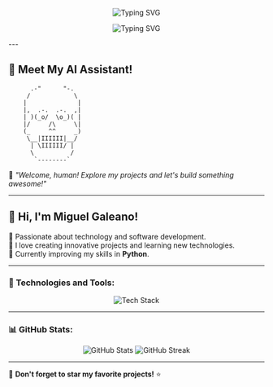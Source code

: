 <p align="center">
  <img src="https://readme-typing-svg.demolab.com/?lines=Welcome+to+my+profile!;Explore+my+repositories!;I+am+Miguel+Galeano+and+statesman!&font=Fira%20Code&center=true&width=500&height=50&duration=4000&pause=1000" alt="Typing SVG">
</p>

<p align="center">
  <img src="https://readme-typing-svg.demolab.com/?lines=Welcome+to+my+profile!;Explore+my+repositories!;I+am+Miguel+Galeano+and+statesman!&font=Fira%20Code&center=true&width=500&height=50&duration=4000&pause=1000" alt="Typing SVG">
</p>
---

## 🤖 Meet My AI Assistant!
```
      .-"      "-.
     /            \
    |              |
    |,  .-.  .-.  ,|
    | )(_o/  \o_)( |
    |/     /\     \|
    (_     ^^     _)
     \__|IIIIII|__/
      | \IIIIII/ |
      \          /
       `--------`
```
👾 *"Welcome, human! Explore my projects and let's build something awesome!"*

---

## 👋 Hi, I'm Miguel Galeano!

🔹 Passionate about technology and software development.  
🔹 I love creating innovative projects and learning new technologies.  
🔹 Currently improving my skills in **Python**.  

---

### 🚀 Technologies and Tools:
<p align="center">
  <img src="https://skillicons.dev/icons?i=html,python" alt="Tech Stack" />
</p>


---

### 📊 GitHub Stats:
<p align="center">
  <img src="https://github-readme-stats.vercel.app/api?username=TuUsuario&show_icons=true&theme=radical" alt="GitHub Stats" />
  <img src="https://github-readme-streak-stats.herokuapp.com/?user=TuUsuario&theme=radical" alt="GitHub Streak" />
</p>

---

🌟 **Don't forget to star my favorite projects!** ⭐
